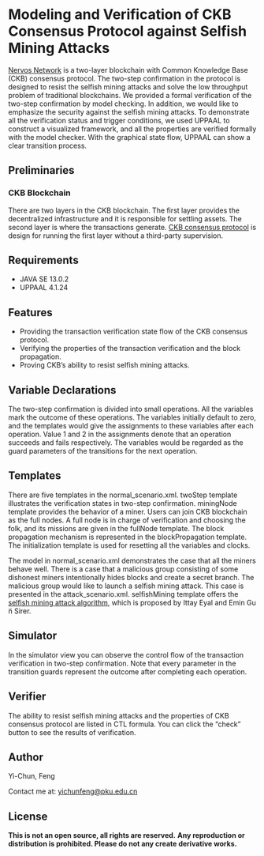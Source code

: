 # Modeling and Verification of CKB Consensus Protocol against Selfish Mining Attacks

[Nervos Network](https://www.nervos.org) is a two-layer blockchain with Common Knowledge Base (CKB) consensus protocol. The two-step confirmation in the protocol is designed to resist the selfish mining attacks and solve the low throughput problem of traditional blockchains. We provided a formal verification of the two-step confirmation by model checking. In addition, we would like to emphasize the security against the selfish mining attacks. To demonstrate all the verification status and trigger conditions, we used UPPAAL to construct a visualized framework, and all the properties are verified formally with the model checker. With the graphical state flow, UPPAAL can show a clear transition process.

## Preliminaries
### CKB Blockchain
There are two layers in the CKB blockchain. The first layer provides the decentralized infrastructure and it is responsible for settling assets. The second layer is where the transactions generate. [CKB consensus protocol](https://github.com/nervosnetwork/rfcs/tree/master/rfcs) is design for running the first layer without a third-party supervision.

## Requirements
* JAVA SE 13.0.2
* UPPAAL 4.1.24

## Features
* Providing the transaction verification state flow of the CKB consensus protocol.
* Verifying the properties of the transaction verification and the block propagation.
* Proving CKB’s ability to resist selfish mining attacks.

## Variable Declarations
The two-step confirmation is divided into small operations. All the variables mark the outcome of these operations. The variables initially default to zero, and the templates would give the assignments to these variables after each operation. Value 1 and 2 in the assignments denote that an operation succeeds and fails respectively. The variables would be regarded as the guard parameters of the transitions for the next operation.

## Templates
There are five templates in the normal_scenario.xml. twoStep template illustrates the verification states in two-step confirmation. miningNode template provides the behavior of a miner. Users can join CKB blockchain as the full nodes. A full node is in charge of verification and choosing the folk, and its missions are given in the fullNode template. The block propagation mechanism is represented in the blockPropagation template. The initialization template is used for resetting all the variables and clocks.

The model in normal_scenario.xml demonstrates the case that all the miners behave well. There is a case that a malicious group consisting of some dishonest miners intentionally hides blocks and create a secret branch. The malicious group would like to launch a selfish mining attack. This case is presented in the attack_scenario.xml. selfishMining template offers the [selfish mining attack algorithm](https://www.cs.cornell.edu/~ie53/publications/btcProcFC.pdf), which is proposed by Ittay Eyal and Emin Gu ̈n Sirer.

## Simulator
In the simulator view you can observe the control flow of the transaction verification in two-step confirmation. Note that every parameter in the transition guards represent the outcome after completing each operation.


## Verifier
The ability to resist selfish mining attacks and the properties of CKB consensus protocol are listed in CTL formula. You can click the “check” button to see the results of verification.

## Author
Yi-Chun, Feng

Contact me at: yichunfeng@pku.edu.cn

## License
**This is not an open source, all rights are reserved.**
**Any reproduction or distribution is prohibited. Please do not any create derivative works.**
